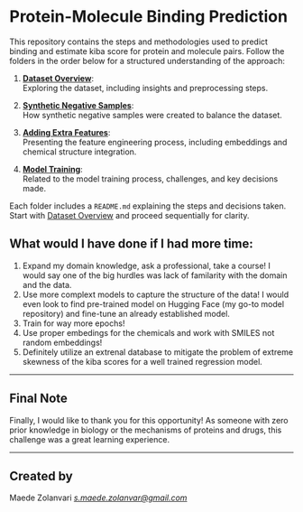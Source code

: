 # Protein-Molecule Binding Prediction

This repository contains the steps and methodologies used to predict binding and estimate kiba score for protein and molecule pairs. Follow the folders in the order below for a structured understanding of the approach:


1. **[Dataset Overview](dataset-overview/README.md)**:  
   Exploring the dataset, including insights and preprocessing steps.

2. **[Synthetic Negative Samples](synthetic-negative-samples/README.md)**:  
   How synthetic negative samples were created to balance the dataset.

3. **[Adding Extra Features](create-extra-features/README.md)**:  
   Presenting the feature engineering process, including embeddings and chemical structure integration.

4. **[Model Training](model-training/README.md)**:  
   Related to the model training process, challenges, and key decisions made.

Each folder includes a `README.md` explaining the steps and decisions taken. Start with [Dataset Overview](dataset-overview/README.md) and proceed sequentially for clarity.

## What would I have done if I had more time:

1. Expand my domain knowledge, ask a professional, take a course! I would say one of the big hurdles was lack of familarity with the domain and the data.
2. Use more complext models to capture the structure of the data! I would even look to find pre-trained model on Hugging Face (my go-to model repository) and fine-tune an already established model.
3. Train for way more epochs!
5. Use proper embedings for the chemicals and work with SMILES not random embeddings!
6. Definitely utilize an extrenal database to mitigate the problem of extreme skewness of the kiba scores for a well trained regression model.



---

## Final Note

Finally, I would like to thank you for this opportunity! As someone with zero prior knowledge in biology or the mechanisms of proteins and drugs, this challenge was a great learning experience.

---

## Created by
Maede Zolanvari 
*s.maede.zolanvar@gmail.com*  
